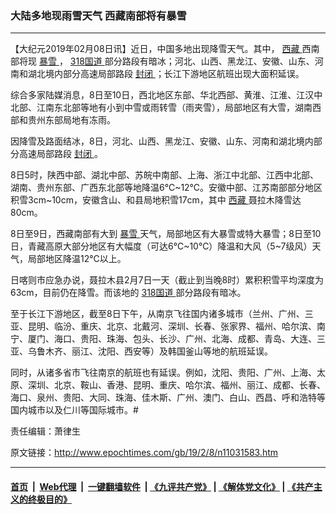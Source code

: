 ### 大陆多地现雨雪天气 西藏南部将有暴雪
------------------------

<p>
 【大纪元2019年02月08日讯】近日，中国多地出现降雪天气。其中，
 <a href="http://www.epochtimes.com/gb/tag/%E8%A5%BF%E8%97%8F.html">
  西藏
 </a>
 西南部将现
 <a href="http://www.epochtimes.com/gb/tag/%E6%9A%B4%E9%9B%AA.html">
  暴雪
 </a>
 ，
 <a href="http://www.epochtimes.com/gb/tag/318%E5%9B%BD%E9%81%93.html">
  318国道
 </a>
 部分路段有暗冰；河北、山西、黑龙江、安徽、山东、河南和湖北境内部分高速局部路段
 <a href="http://www.epochtimes.com/gb/tag/%E5%B0%81%E9%97%AD.html">
  封闭
 </a>
 ；长江下游地区航班出现大面积延误。
</p>
<p>
 综合多家陆媒消息，8日至10日，西北地区东部、华北西部、黄淮、江淮、江汉中北部、江南东北部等地有小到中雪或雨转雪（雨夹雪），局部地区有大雪，湖南西部和贵州东部局地有冻雨。
</p>
<p>
 因降雪及路面结冰，8日，河北、山西、黑龙江、安徽、山东、河南和湖北境内部分高速局部路段
 <a href="http://www.epochtimes.com/gb/tag/%E5%B0%81%E9%97%AD.html">
  封闭
 </a>
 。
</p>
<p>
 8日5时，陕西中部、湖北中部、苏皖中南部、上海、浙江中北部、江西中北部、湖南、贵州东部、广西东北部等地降温6℃~12℃。安徽中部、江苏南部部分地区积雪3cm~10cm，安徽含山、和县局地积雪17cm，其中
 <a href="http://www.epochtimes.com/gb/tag/%E8%A5%BF%E8%97%8F.html">
  西藏
 </a>
 聂拉木降雪达80cm。
</p>
<p>
 8日至9日，西藏南部有大到
 <a href="http://www.epochtimes.com/gb/tag/%E6%9A%B4%E9%9B%AA.html">
  暴雪
 </a>
 天气，局部地区有大暴雪或特大暴雪；8日至10日，青藏高原大部分地区有大幅度（可达6℃~10℃）降温和大风（5~7级风）天气，局部地区降温12℃以上。
</p>
<p>
 日喀则市应急办说，聂拉木县2月7日一天（截止到当晚8时）累积积雪平均深度为63cm，目前仍在降雪。而该地的
 <a href="http://www.epochtimes.com/gb/tag/318%E5%9B%BD%E9%81%93.html">
  318国道
 </a>
 部分路段有暗冰。
</p>
<p>
 至于长江下游地区，截至8日下午，从南京飞往国内诸多城市（兰州、广州、三亚、昆明、临汾、重庆、北京、北戴河、深圳、长春、张家界、福州、哈尔滨、南宁、厦门、海口、贵阳、珠海、包头、长沙、广州、北海、成都、青岛、大连、三亚、乌鲁木齐、丽江、沈阳、西安等）及韩国釜山等地的航班延误。
</p>
<div class="contheight">
 同时，从诸多省市飞往南京的航班也有延误。例如，沈阳、贵阳、广州、上海、太原、深圳、北京、鞍山、香港、昆明、重庆、哈尔滨、福州、丽江、成都、长春、海口、泉州、贵阳、大同、珠海、佳木斯、广州、澳门、白山、西昌、呼和浩特等国内城市以及仁川等国际城市。#
</div>
<p>
 责任编辑：萧律生
</p>

原文链接：http://www.epochtimes.com/gb/19/2/8/n11031583.htm


------------------------
#### [首页](https://github.com/gfw-breaker/banned-news/blob/master/README.md) &nbsp;|&nbsp; [Web代理](https://github.com/labour-camp/helloworld) &nbsp;|&nbsp; [一键翻墙软件](https://github.com/gfw-breaker/nogfw/blob/master/README.md) &nbsp;| [《九评共产党》](https://github.com/gfw-breaker/9ping.md/blob/master/README.md#九评之一评共产党是什么) | [《解体党文化》](https://github.com/gfw-breaker/jtdwh.md/blob/master/README.md) | [《共产主义的终极目的》](https://github.com/gfw-breaker/gczydzjmd.md/blob/master/README.md)

